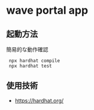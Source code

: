 # wave portal app


## 起動方法

簡易的な動作確認

```shell
 npx hardhat compile
 npx hardhat test

```

## 使用技術

- https://hardhat.org/